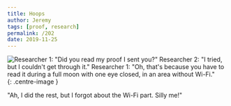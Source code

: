 ```yaml
---
title: Hoops
author: Jeremy
tags: [proof, research]
permalink: /202
date: 2019-11-25
---
```


![Researcher 1: "Did you read my proof I sent you?" Researcher 2: "I tried, but I couldn't get through it." Researcher 1: "Oh, that's because you have to read it during a full moon with one eye closed, in an area without Wi-Fi."](https://res.cloudinary.com/dh3hm8pb7/image/upload/c_scale,q_auto:best/v1535842782/Handwaving/Published/Hoops.png){: .centre-image }

"Ah, I did the rest, but I forgot about the Wi-Fi part. Silly me!"
